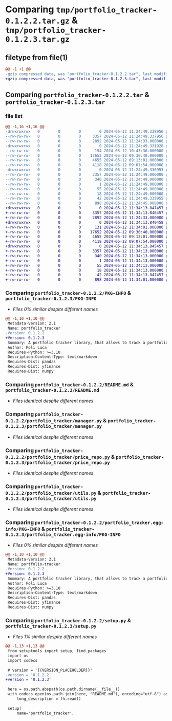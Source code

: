 # Comparing `tmp/portfolio_tracker-0.1.2.2.tar.gz` & `tmp/portfolio_tracker-0.1.2.3.tar.gz`

## filetype from file(1)

```diff
@@ -1 +1 @@
-gzip compressed data, was "portfolio_tracker-0.1.2.2.tar", last modified: Sun May 12 11:24:49 2024, max compression
+gzip compressed data, was "portfolio_tracker-0.1.2.3.tar", last modified: Sun May 12 11:34:13 2024, max compression
```

## Comparing `portfolio_tracker-0.1.2.2.tar` & `portfolio_tracker-0.1.2.3.tar`

### file list

```diff
@@ -1,16 +1,16 @@
-drwxrwxrwx   0        0        0        0 2024-05-12 11:24:49.338956 portfolio_tracker-0.1.2.2/
--rw-rw-rw-   0        0        0     3357 2024-05-12 11:24:49.337956 portfolio_tracker-0.1.2.2/PKG-INFO
--rw-rw-rw-   0        0        0     2892 2024-05-12 11:24:33.000000 portfolio_tracker-0.1.2.2/README.md
-drwxrwxrwx   0        0        0        0 2024-05-12 11:24:49.331928 portfolio_tracker-0.1.2.2/portfolio_tracker/
--rw-rw-rw-   0        0        0      154 2024-05-12 10:43:36.000000 portfolio_tracker-0.1.2.2/portfolio_tracker/__init__.py
--rw-rw-rw-   0        0        0    17652 2024-05-12 09:30:40.000000 portfolio_tracker-0.1.2.2/portfolio_tracker/manager.py
--rw-rw-rw-   0        0        0     4655 2024-05-12 09:13:01.000000 portfolio_tracker-0.1.2.2/portfolio_tracker/price_repo.py
--rw-rw-rw-   0        0        0     4118 2024-05-12 09:07:54.000000 portfolio_tracker-0.1.2.2/portfolio_tracker/utils.py
-drwxrwxrwx   0        0        0        0 2024-05-12 11:24:49.336953 portfolio_tracker-0.1.2.2/portfolio_tracker.egg-info/
--rw-rw-rw-   0        0        0     3357 2024-05-12 11:24:49.000000 portfolio_tracker-0.1.2.2/portfolio_tracker.egg-info/PKG-INFO
--rw-rw-rw-   0        0        0      340 2024-05-12 11:24:49.000000 portfolio_tracker-0.1.2.2/portfolio_tracker.egg-info/SOURCES.txt
--rw-rw-rw-   0        0        0        1 2024-05-12 11:24:49.000000 portfolio_tracker-0.1.2.2/portfolio_tracker.egg-info/dependency_links.txt
--rw-rw-rw-   0        0        0       55 2024-05-12 11:24:49.000000 portfolio_tracker-0.1.2.2/portfolio_tracker.egg-info/requires.txt
--rw-rw-rw-   0        0        0       18 2024-05-12 11:24:49.000000 portfolio_tracker-0.1.2.2/portfolio_tracker.egg-info/top_level.txt
--rw-rw-rw-   0        0        0       42 2024-05-12 11:24:49.339955 portfolio_tracker-0.1.2.2/setup.cfg
--rw-rw-rw-   0        0        0      898 2024-05-12 11:24:45.000000 portfolio_tracker-0.1.2.2/setup.py
+drwxrwxrwx   0        0        0        0 2024-05-12 11:34:13.847457 portfolio_tracker-0.1.2.3/
+-rw-rw-rw-   0        0        0     3357 2024-05-12 11:34:13.846457 portfolio_tracker-0.1.2.3/PKG-INFO
+-rw-rw-rw-   0        0        0     2892 2024-05-12 11:24:33.000000 portfolio_tracker-0.1.2.3/README.md
+drwxrwxrwx   0        0        0        0 2024-05-12 11:34:13.840458 portfolio_tracker-0.1.2.3/portfolio_tracker/
+-rw-rw-rw-   0        0        0      131 2024-05-12 11:34:01.000000 portfolio_tracker-0.1.2.3/portfolio_tracker/__init__.py
+-rw-rw-rw-   0        0        0    17652 2024-05-12 09:30:40.000000 portfolio_tracker-0.1.2.3/portfolio_tracker/manager.py
+-rw-rw-rw-   0        0        0     4655 2024-05-12 09:13:01.000000 portfolio_tracker-0.1.2.3/portfolio_tracker/price_repo.py
+-rw-rw-rw-   0        0        0     4118 2024-05-12 09:07:54.000000 portfolio_tracker-0.1.2.3/portfolio_tracker/utils.py
+drwxrwxrwx   0        0        0        0 2024-05-12 11:34:13.845457 portfolio_tracker-0.1.2.3/portfolio_tracker.egg-info/
+-rw-rw-rw-   0        0        0     3357 2024-05-12 11:34:13.000000 portfolio_tracker-0.1.2.3/portfolio_tracker.egg-info/PKG-INFO
+-rw-rw-rw-   0        0        0      340 2024-05-12 11:34:13.000000 portfolio_tracker-0.1.2.3/portfolio_tracker.egg-info/SOURCES.txt
+-rw-rw-rw-   0        0        0        1 2024-05-12 11:34:13.000000 portfolio_tracker-0.1.2.3/portfolio_tracker.egg-info/dependency_links.txt
+-rw-rw-rw-   0        0        0       55 2024-05-12 11:34:13.000000 portfolio_tracker-0.1.2.3/portfolio_tracker.egg-info/requires.txt
+-rw-rw-rw-   0        0        0       18 2024-05-12 11:34:13.000000 portfolio_tracker-0.1.2.3/portfolio_tracker.egg-info/top_level.txt
+-rw-rw-rw-   0        0        0       42 2024-05-12 11:34:13.847457 portfolio_tracker-0.1.2.3/setup.cfg
+-rw-rw-rw-   0        0        0      898 2024-05-12 11:34:01.000000 portfolio_tracker-0.1.2.3/setup.py
```

### Comparing `portfolio_tracker-0.1.2.2/PKG-INFO` & `portfolio_tracker-0.1.2.3/PKG-INFO`

 * *Files 0% similar despite different names*

```diff
@@ -1,10 +1,10 @@
 Metadata-Version: 2.1
 Name: portfolio_tracker
-Version: 0.1.2.2
+Version: 0.1.2.3
 Summary: A portfolio tracker library, that allows to track a portfolio of stocks and their performance.
 Author: Poli Luca
 Requires-Python: >=3.10
 Description-Content-Type: text/markdown
 Requires-Dist: pandas
 Requires-Dist: yfinance
 Requires-Dist: numpy
```

### Comparing `portfolio_tracker-0.1.2.2/README.md` & `portfolio_tracker-0.1.2.3/README.md`

 * *Files identical despite different names*

### Comparing `portfolio_tracker-0.1.2.2/portfolio_tracker/manager.py` & `portfolio_tracker-0.1.2.3/portfolio_tracker/manager.py`

 * *Files identical despite different names*

### Comparing `portfolio_tracker-0.1.2.2/portfolio_tracker/price_repo.py` & `portfolio_tracker-0.1.2.3/portfolio_tracker/price_repo.py`

 * *Files identical despite different names*

### Comparing `portfolio_tracker-0.1.2.2/portfolio_tracker/utils.py` & `portfolio_tracker-0.1.2.3/portfolio_tracker/utils.py`

 * *Files identical despite different names*

### Comparing `portfolio_tracker-0.1.2.2/portfolio_tracker.egg-info/PKG-INFO` & `portfolio_tracker-0.1.2.3/portfolio_tracker.egg-info/PKG-INFO`

 * *Files 0% similar despite different names*

```diff
@@ -1,10 +1,10 @@
 Metadata-Version: 2.1
 Name: portfolio-tracker
-Version: 0.1.2.2
+Version: 0.1.2.3
 Summary: A portfolio tracker library, that allows to track a portfolio of stocks and their performance.
 Author: Poli Luca
 Requires-Python: >=3.10
 Description-Content-Type: text/markdown
 Requires-Dist: pandas
 Requires-Dist: yfinance
 Requires-Dist: numpy
```

### Comparing `portfolio_tracker-0.1.2.2/setup.py` & `portfolio_tracker-0.1.2.3/setup.py`

 * *Files 1% similar despite different names*

```diff
@@ -1,13 +1,13 @@
 from setuptools import setup, find_packages
 import os
 import codecs
 
 # version = '{{VERSION_PLACEHOLDER}}'
-version = '0.1.2.2'
+version = '0.1.2.3'
 
 here = os.path.abspath(os.path.dirname(__file__))
 with codecs.open(os.path.join(here, "README.md"), encoding="utf-8") as fh:
     long_description = fh.read()
 
 setup(
     name='portfolio_tracker',
```


